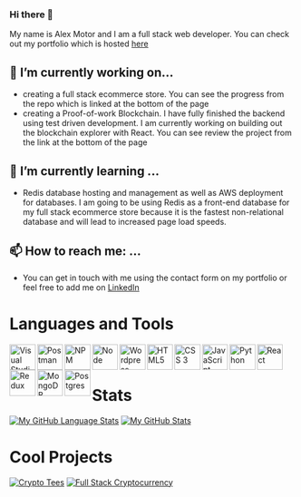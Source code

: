 ### Hi there 👋

My name is Alex Motor and I am a full stack web developer. You can check out my portfolio which is hosted [here](https://portfolio-86140.web.app/)

## 🔭 I’m currently working on...
- creating a full stack ecommerce store. You can see the progress from the repo which is linked at the bottom of the page
- creating a Proof-of-work Blockchain. I have fully finished the backend using test driven development. 
I am currently working on building 
out the blockchain explorer with React. You can see review the project from the link at the 
bottom of the page

## 🌱 I’m currently learning ...
- Redis database hosting and management as well as AWS deployment for databases. I am going to be using Redis as a front-end database for my full stack ecommerce store because it is the fastest non-relational database and will lead to increased page load speeds. 

 ## 📫 How to reach me: ...
 - You can get in touch with me using the contact form on my portfolio or feel free to 
 add me on [LinkedIn](https://www.linkedin.com/in/alex-motor-324b9792/)
 
 # Languages and Tools
<img align="left" alt="Visual Studio Code" width="45.5px" src="https://img.icons8.com/color/48/000000/visual-studio-code-2019.png" />
<img align="left" alt="Postman" width="45.5px" src="https://img.icons8.com/dusk/64/000000/postman-api.png" />
<img align="left" alt="NPM" width="45.5px" src="https://img.icons8.com/color/48/000000/npm.png" />
<img align="left" alt="Node" width="45.5px" src="https://img.icons8.com/color/48/000000/nodejs.png" />
<img img align="left" alt="Wordpress" width="45.5px" src="https://img.icons8.com/color/48/000000/wordpress.png" />
<img align="left" alt="HTML5" width="45.5px" src="https://img.icons8.com/color/48/000000/html-filetype--v2.png" />
<img align="left" alt="CSS 3" width="45.5px" src="https://img.icons8.com/color/48/000000/css3.png" />
<img align="left" alt="JavaScript" width="45.5px" src="https://img.icons8.com/color/48/000000/javascript--v2.png" />
<img align="left" alt="Python" width="45.5px" src="https://img.icons8.com/color/48/000000/python--v2.png" />
<img align="left" alt="React" width="45.5px" src="https://img.icons8.com/ultraviolet/40/000000/react--v2.png" />
<img align="left" alt="Redux" width="45.5px" src="https://img.icons8.com/color/48/000000/redux.png" />
<img align="left" alt="MongoDB" width="45.5px" src="https://img.icons8.com/color/48/000000/mongodb.png" />
<img align="left" alt="Postgres" width="45.5px" src="https://img.icons8.com/color/48/000000/postgreesql.png" />
<br />
<br />

 
# Stats
[![My GitHub Language Stats](https://github-readme-stats.vercel.app/api/top-langs/?username=amotor-AM&langs_count=5&theme=gotham&layout=compact)]()
[![My GitHub Stats](https://github-readme-stats.vercel.app/api/?username=amotor-AM&count_private=true&theme=gotham&showicons=true&hide=issues)]()

# Cool Projects
[![Crypto Tees](https://github-readme-stats.vercel.app/api/pin/?username=amotor-AM&repo=crypto-tees)](https://github.com/amotor-AM/crypto-tees)
[![Full Stack Cryptocurrency](https://github-readme-stats.vercel.app/api/pin/?username=amotor-AM&repo=Full-Stack-Cryptocurrency)](https://github.com/amotor-AM/Full-Stack-Cryptocurrency)


<!--
**amotor-AM/amotor-AM** is a ✨ _special_ ✨ repository because its `README.md` (this file) appears on your GitHub profile.

Here are some ideas to get you started:

- 🔭 I’m currently working on ...
- 🌱 I’m currently learning ...
- 👯 I’m looking to collaborate on ...
- 🤔 I’m looking for help with ...
- 💬 Ask me about ...
- 📫 How to reach me: ...
- 😄 Pronouns: ...
- ⚡ Fun fact: ...
-->
